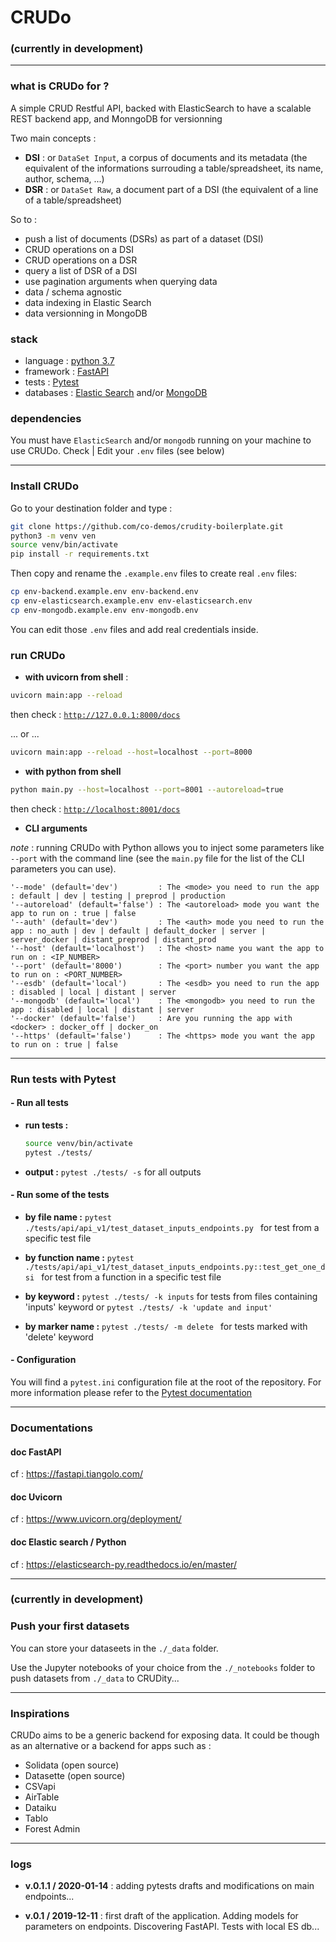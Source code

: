 
# CRUDo

### (currently in development)

------
### what is CRUDo for ? 

A simple CRUD Restful API, backed with ElasticSearch to have a scalable REST backend app, and MonngoDB for versionning

Two main concepts :
- **DSI** : or `DataSet Input`, a corpus of documents and its metadata (the equivalent of the informations surrouding a table/spreadsheet, its name, author, schema, ...)
- **DSR** : or `DataSet Raw`, a document part of a DSI (the equivalent of a line of a table/spreadsheet)

So to : 
- push a list of documents (DSRs) as part of a dataset (DSI)
- CRUD operations on a DSI
- CRUD operations on a DSR
- query a list of DSR of a DSI
- use pagination arguments when querying data
- data / schema agnostic
- data indexing in Elastic Search
- data versionning in MongoDB


### stack

- language : [python 3.7](https://docs.python.org/3.7/)
- framework : [FastAPI](https://fastapi.tiangolo.com/)
- tests : [Pytest](https://docs.pytest.org/en/latest/)
- databases : [Elastic Search](https://www.elastic.co) and/or [MongoDB](https://www.mongodb.com/)

### dependencies

You must have `ElasticSearch` and/or `mongodb` running on your machine to use CRUDo. Check | Edit your `.env` files (see below)

-----

### Install CRUDo

Go to your destination folder and type : 

```sh
git clone https://github.com/co-demos/crudity-boilerplate.git
python3 -m venv ven
source venv/bin/activate
pip install -r requirements.txt
```

Then copy and rename the `.example.env` files to create real `.env` files:

```bash
cp env-backend.example.env env-backend.env
cp env-elasticsearch.example.env env-elasticsearch.env
cp env-mongodb.example.env env-mongodb.env
```
You can edit those `.env` files and add real credentials inside. 


### run CRUDo

- **with uvicorn from shell** :

```sh
uvicorn main:app --reload
```
then check : [`http://127.0.0.1:8000/docs`](http://127.0.0.1:8000/docs)

... or ... 

```sh
uvicorn main:app --reload --host=localhost --port=8000
```


- **with python from shell**

```sh
python main.py --host=localhost --port=8001 --autoreload=true
```

then check : [`http://localhost:8001/docs`](http://localhost:8001/docs)


- **CLI arguments**

*note* : running CRUDo with Python allows you to inject some parameters like `--port` with the command line (see the `main.py` file for the list of the CLI parameters you can use).

```
'--mode' (default='dev')         : The <mode> you need to run the app : default | dev | testing | preprod | production
'--autoreload' (default='false') : The <autoreload> mode you want the app to run on : true | false
'--auth' (default='dev')         : The <auth> mode you need to run the app : no_auth | dev | default | default_docker | server | server_docker | distant_preprod | distant_prod
'--host' (default='localhost')   : The <host> name you want the app to run on : <IP_NUMBER>
'--port' (default='8000')        : The <port> number you want the app to run on : <PORT_NUMBER>
'--esdb' (default='local')       : The <esdb> you need to run the app : disabled | local | distant | server
'--mongodb' (default='local')    : The <mongodb> you need to run the app : disabled | local | distant | server
'--docker' (default='false')     : Are you running the app with <docker> : docker_off | docker_on
'--https' (default='false')      : The <https> mode you want the app to run on : true | false
```

-----

### Run tests with Pytest


#### - Run all tests

- **run tests :**
  ```bash
  source venv/bin/activate
  pytest ./tests/
  ```

- **output :** 
  `pytest ./tests/ -s` for all outputs

#### - Run some of the tests


- **by file name :** 
  `pytest ./tests/api/api_v1/test_dataset_inputs_endpoints.py ` for test from a specific test file

- **by function name :** 
  `pytest ./tests/api/api_v1/test_dataset_inputs_endpoints.py::test_get_one_dsi ` for test from a function in a specific test file

- **by keyword :**
  `pytest ./tests/ -k inputs` for tests from files containing 'inputs' keyword
  or `pytest ./tests/ -k 'update and input'`

- **by marker name :** 
  `pytest ./tests/ -m delete ` for tests marked with 'delete' keyword


#### - Configuration

You will find a `pytest.ini` configuration file at the root of the repository. For more information please refer to the [Pytest documentation](https://docs.pytest.org/en/latest)


-----

### Documentations
#### doc FastAPI 
cf : https://fastapi.tiangolo.com/

#### doc Uvicorn
cf : https://www.uvicorn.org/deployment/

#### doc Elastic search / Python 
cf : https://elasticsearch-py.readthedocs.io/en/master/







----

### (currently in development)
### Push your first datasets

You can store your dataseets in the `./_data` folder.

Use the Jupyter notebooks of your choice from the `./_notebooks` folder to push datasets from `./_data` to CRUDity...

----

### Inspirations

CRUDo aims to be a generic backend for exposing data. It could be though as an alternative or a backend for apps such as : 

- Solidata (open source)
- Datasette (open source)
- CSVapi
- AirTable
- Dataiku 
- Tablo
- Forest Admin

--------

### logs

- **v.0.1.1 / 2020-01-14** : 
  adding pytests drafts and modifications on main endpoints... 

- **v.0.1 / 2019-12-11** : 
  first draft of the application. Adding models for parameters on endpoints. Discovering FastAPI. Tests with local ES db... 